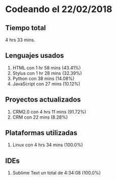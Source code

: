 # Codeando el 22/02/2018

## Tiempo total
4 hrs 33 mins.

## Lenguajes usados
1. HTML con 1 hr 58 mins (43.41%)
1. Stylus con 1 hr 28 mins (32.39%)
1. Python con 38 mins (14.08%)
1. JavaScript con 27 mins (10.12%)

## Proyectos actualizados
1. CRM2.0 con 4 hrs 11 mins (91.72%)
1. CRM con 22 mins (8.28%)

## Plataformas utilizadas
1. Linux con 4 hrs 34 mins (100.0%)

## IDEs
1. Sublime Text un total de 4:34:08 (100.0%)
